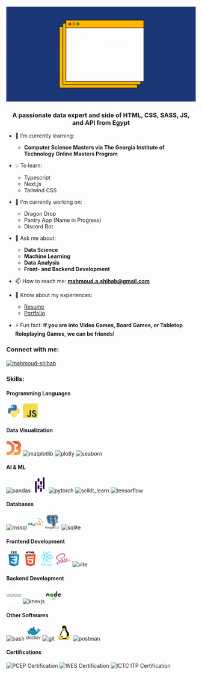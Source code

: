 <!-- <h1 align="center">Hi 👋, I'm Mahmoud</h1> -->
<p align="center"><img style="{}" src="./assets/images/IntroBanner.gif"></p>
<h3 align="center">A passionate data expert and side of HTML, CSS, SASS, JS, and API from Egypt</h3>

- 🌱 I’m currently learning:
  - **Computer Science Masters via The Georgia Institute of Technology Online Masters Program**

- 💡 To learn:
  - Typescript
  - Next.js
  - Tailwind CSS

- 🔭 I'm currently working on: 
  - Dragon Drop
  - Pantry App (Name in Progress)
  - Discord Bot

- 💬 Ask me about:
  - **Data Science**
  - **Machine Learning**
  - **Data Analysis**
  - **Front- and Backend Development**

- 📫 How to reach me: **mahmoud.a.shihab@gmail.com**

- 📄 Know about my experiences: 
  - [Resume](https://www.mshihab.dev/assets/mahmoud-shihab-resume-D9iuPypM.pdf)
  - [Portfolio](https://www.mshihab.dev/)

- ⚡ Fun fact: **If you are into Video Games, Board Games, or Tabletop Roleplaying Games, we can be friends!**

<h3 align="left">Connect with me:</h3>
<p align="left">
<a href="https://linkedin.com/in/mahmoud-shihab" target="blank"><img align="center" src="https://raw.githubusercontent.com/rahuldkjain/github-profile-readme-generator/master/src/images/icons/Social/linked-in-alt.svg" alt="mahmoud-shihab" height="30" width="40" /></a>
</p>

<h3 align="left">Skills:</h3>
<h4>Programming Languages</h4>
<p align=""left>
    <a href="https://www.python.org" target="_blank" rel="noreferrer" style="text-decoration: none;">
        <img
            src="https://raw.githubusercontent.com/devicons/devicon/master/icons/python/python-original.svg"
            alt="python"
            width="40"
            height="40" />
    </a>
    <a
        href="https://developer.mozilla.org/en-US/docs/Web/JavaScript"
        target="_blank"
        rel="noreferrer" style="text-decoration: none;">
        <img
            src="https://raw.githubusercontent.com/devicons/devicon/master/icons/javascript/javascript-original.svg"
            alt="javascript"
            width="40"
            height="40" />
    </a>
</p>
<h4>Data Visualization</h4>
<p align=""left>
    <a href="https://d3js.org/" target="_blank" rel="noreferrer" style="text-decoration: none;">
        <img
            src="https://raw.githubusercontent.com/devicons/devicon/master/icons/d3js/d3js-original.svg"
            alt="d3js"
            width="40"
            height="40" />
    </a>
    <a href="https://matplotlib.org/" target="_blank" rel="noreferrer" style="text-decoration: none;">
        <img
            src="https://matplotlib.org/_static/images/documentation.svg"
            alt="matplotlib"
            width="40"
            height="40" />
    </a>
    <a href="https://plotly.com/python/" target="_blank" rel="noreferrer" style="text-decoration: none;">
        <img
            src="https://icon.icepanel.io/Technology/svg/Ploty.svg"
            alt="plotly"
            width="40"
            height="40" />
    </a>
    <a href="https://seaborn.pydata.org/" target="_blank" rel="noreferrer" style="text-decoration: none;">
        <img
            src="https://seaborn.pydata.org/_images/logo-mark-lightbg.svg"
            alt="seaborn"
            width="40"
            height="40" />
    </a>
</p>
<h4>AI & ML</h4>
<p align=""left>
    <a href="https://numpy.org/" target="_blank" rel="noreferrer" style="text-decoration: none;">
        <img
            src="https://numpy.org/images/logo.svg"
            alt="pandas"
            width="40"
            height="40" />
    </a>
    <a href="https://pandas.pydata.org/" target="_blank" rel="noreferrer" style="text-decoration: none;">
        <img
            src="https://raw.githubusercontent.com/devicons/devicon/2ae2a900d2f041da66e950e4d48052658d850630/icons/pandas/pandas-original.svg"
            alt="pandas"
            width="40"
            height="40" />
    </a>
    <a href="https://pytorch.org/" target="_blank" rel="noreferrer" style="text-decoration: none;">
        <img
            src="https://www.vectorlogo.zone/logos/pytorch/pytorch-icon.svg"
            alt="pytorch"
            width="40"
            height="40" />
    </a>
    <a href="https://scikit-learn.org/" target="_blank" rel="noreferrer" style="text-decoration: none;">
        <img
            src="https://upload.wikimedia.org/wikipedia/commons/0/05/Scikit_learn_logo_small.svg"
            alt="scikit_learn"
            width="40"
            height="40" />
    </a>
    <a href="https://www.tensorflow.org" target="_blank" rel="noreferrer" style="text-decoration: none;">
        <img
            src="https://www.vectorlogo.zone/logos/tensorflow/tensorflow-icon.svg"
            alt="tensorflow"
            width="40"
            height="40" />
    </a>
</p>
<h4>Databases</h4>
<p align=""left>
    <a
        href="https://www.microsoft.com/en-us/sql-server"
        target="_blank"
        rel="noreferrer" style="text-decoration: none;">
        <img
            src="https://www.svgrepo.com/show/303229/microsoft-sql-server-logo.svg"
            alt="mssql"
            width="40"
            height="40" />
    </a>
    <a href="https://www.mysql.com/" target="_blank" rel="noreferrer" style="text-decoration: none;">
        <img
            src="https://raw.githubusercontent.com/devicons/devicon/master/icons/mysql/mysql-original-wordmark.svg"
            alt="mysql"
            width="40"
            height="40" />
    </a>
    <a href="https://www.postgresql.org" target="_blank" rel="noreferrer" style="text-decoration: none;">
        <img
            src="https://raw.githubusercontent.com/devicons/devicon/master/icons/postgresql/postgresql-original-wordmark.svg"
            alt="postgresql"
            width="40"
            height="40" />
    </a>
    <a href="https://www.sqlite.org/" target="_blank" rel="noreferrer" style="text-decoration: none;">
        <img
            src="https://www.vectorlogo.zone/logos/sqlite/sqlite-icon.svg"
            alt="sqlite"
            width="40"
            height="40" />
    </a>
</p>
<h4>Frontend Development</h4>
<p align=""left>
    <a href="https://www.w3schools.com/css/" target="_blank" rel="noreferrer" style="text-decoration: none;">
        <img
            src="https://raw.githubusercontent.com/devicons/devicon/master/icons/css3/css3-original-wordmark.svg"
            alt="css3"
            width="40"
            height="40" />
    </a>
    <a href="https://www.w3.org/html/" target="_blank" rel="noreferrer" style="text-decoration: none;">
        <img
            src="https://raw.githubusercontent.com/devicons/devicon/master/icons/html5/html5-original-wordmark.svg"
            alt="html5"
            width="40"
            height="40" />
    </a>
    <a href="https://reactjs.org/" target="_blank" rel="noreferrer" style="text-decoration: none;">
        <img
            src="https://raw.githubusercontent.com/devicons/devicon/master/icons/react/react-original-wordmark.svg"
            alt="react"
            width="40"
            height="40" />
    </a>
    <a href="https://sass-lang.com" target="_blank" rel="noreferrer" style="text-decoration: none;">
        <img
            src="https://raw.githubusercontent.com/devicons/devicon/master/icons/sass/sass-original.svg"
            alt="sass"
            width="40"
            height="40" />
    </a>
    <a href="https://vitejs.dev/" target="_blank" rel="noreferrer" style="text-decoration: none;">
        <img
            src="https://vitejs.dev/logo.svg"
            alt="vite"
            width="40"
            height="40" />
    </a>
</p>
<h4>Backend Development</h4>
<p align=""left>
    <a href="https://expressjs.com" target="_blank" rel="noreferrer" style="text-decoration: none;">
        <img
            src="https://raw.githubusercontent.com/devicons/devicon/master/icons/express/express-original-wordmark.svg"
            alt="express"
            width="40"
            height="40" />
    </a>
    <a href="https://knexjs.org/" target="_blank" rel="noreferrer" style="text-decoration: none;">
        <img
            src="https://knexjs.org/knex-logo.png"
            alt="knexjs"
            width="40"
            height="40" />
    </a>
    <a href="https://nodejs.org" target="_blank" rel="noreferrer" style="text-decoration: none;">
        <img
            src="https://raw.githubusercontent.com/devicons/devicon/master/icons/nodejs/nodejs-original-wordmark.svg"
            alt="nodejs"
            width="40"
            height="40" />
    </a>
</p>
<h4>Other Softwares</h4>
<p align=""left>
    <a
        href="https://www.gnu.org/software/bash/"
        target="_blank"
        rel="noreferrer" style="text-decoration: none;">
        <img
            src="https://www.vectorlogo.zone/logos/gnu_bash/gnu_bash-icon.svg"
            alt="bash"
            width="40"
            height="40" />
    </a>
    <a href="https://www.docker.com/" target="_blank" rel="noreferrer" style="text-decoration: none;">
        <img
            src="https://raw.githubusercontent.com/devicons/devicon/master/icons/docker/docker-original-wordmark.svg"
            alt="docker"
            width="40"
            height="40" />
    </a>
    <a href="https://git-scm.com/" target="_blank" rel="noreferrer" style="text-decoration: none;">
        <img
            src="https://www.vectorlogo.zone/logos/git-scm/git-scm-icon.svg"
            alt="git"
            width="40"
            height="40" />
    </a>
    <a href="https://www.linux.org/" target="_blank" rel="noreferrer" style="text-decoration: none;">
        <img
            src="https://raw.githubusercontent.com/devicons/devicon/master/icons/linux/linux-original.svg"
            alt="linux"
            width="40"
            height="40" />
    </a>
    <a href="https://postman.com" target="_blank" rel="noreferrer" style="text-decoration: none;">
        <img
            src="https://www.vectorlogo.zone/logos/getpostman/getpostman-icon.svg"
            alt="postman"
            width="40"
            height="40" />
    </a>
  <h4>Certifications</h4>
    <a href="https://www.credly.com/badges/162ccac1-95c3-4106-9a02-cc5999da8926/linked_in_profile" target="_blank" rel="noreferrer" style="text-decoration: none;">
        <img
            src="https://images.credly.com/images/b790eb12-ecb3-4b94-89be-61aa40c92e7c/image.png"
            alt="PCEP Certification"
            width="40"
            height="40" />
    </a>
    <a href="https://www.credly.com/badges/2381e62b-5e35-438b-8bc0-d472320edf12/public_url" target="_blank" rel="noreferrer" style="text-decoration: none;">
        <img
            src="https://images.credly.com/size/340x340/images/28243fa9-71f4-4b55-9fb3-eab99e1dff95/image.png"
            alt="WES Certification"
            width="40"
            height="40" />
    </a>  
    <a href="https://www.linkedin.com/in/mahmoud-shihab/details/certifications/1713212033027/single-media-viewer/?profileId=ACoAAAp2v7cBf76G45VKxJv_6rmSenEoFDEqCc8" target="_blank" rel="noreferrer" style="text-decoration: none;">
        <img
            src="http://media.smapply.io/media/awssmapply2/reviewrooms/ictc-ctic/logo/ictc-logo-icon-colour.png"
            alt="ICTC ITP Certification"
            width="40"
            height="40" />
    </a>  
</p>
<!--  -->
